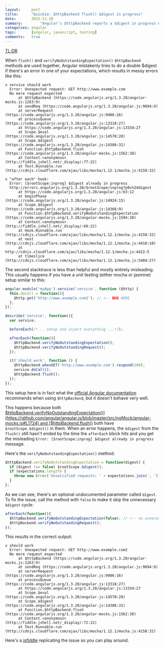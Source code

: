 ```yaml
---
layout:     post
title:      "Quickie: $httpBackend flush() $digest in progress"
date:       2015-11-20
summary:		"Angular's $httpBackend reports a $digest in progress error when using both flush() and verifyNoOutstandingExpectation()"
categories: angular
tags:       [angular, javascript, testing]
comments:   true
---
```


[TL;DR](#solution)

When `flush()` and `verifyNoOutstandingExpectation()` `$httpBackend` methods are used together,
Angular mistakenly tries to do a double $digest if there's an error in one of your expectations,
which results in messy errors like this:

```
x service should work
  Error: Unexpected request: GET http://www.example.com
  No more request expected
      at $httpBackend (https://code.angularjs.org/1.3.20/angular-mocks.js:1263:9)
      at sendReq (https://code.angularjs.org/1.3.20/angular.js:9694:9)
      at serverRequest (https://code.angularjs.org/1.3.20/angular.js:9406:16)
      at processQueue (https://code.angularjs.org/1.3.20/angular.js:13318:27)
      at https://code.angularjs.org/1.3.20/angular.js:13334:27
      at Scope.$eval (https://code.angularjs.org/1.3.20/angular.js:14570:28)
      at Scope.$digest (https://code.angularjs.org/1.3.20/angular.js:14386:31)
      at Function.$httpBackend.flush (https://code.angularjs.org/1.3.20/angular-mocks.js:1562:38)
      at Context.<anonymous> (http://fiddle.jshell.net/_display/:77:22)
      at Test.Runnable.run (http://cdnjs.cloudflare.com/ajax/libs/mocha/1.12.1/mocha.js:4150:32)

x "after each" hook:
  Error: [$rootScope:inprog] $digest already in progress
  http://errors.angularjs.org/1.3.20/$rootScope/inprog?p0=%24digest
      at https://code.angularjs.org/1.3.20/angular.js:63:12
      at beginPhase (https://code.angularjs.org/1.3.20/angular.js:14924:15)
      at Scope.$digest (https://code.angularjs.org/1.3.20/angular.js:14366:9)
      at Function.$httpBackend.verifyNoOutstandingExpectation (https://code.angularjs.org/1.3.20/angular-mocks.js:1594:38)
      at Context.<anonymous> (http://fiddle.jshell.net/_display/:69:22)
      at Hook.Runnable.run (http://cdnjs.cloudflare.com/ajax/libs/mocha/1.12.1/mocha.js:4150:32)
      at next (http://cdnjs.cloudflare.com/ajax/libs/mocha/1.12.1/mocha.js:4410:10)
      at http://cdnjs.cloudflare.com/ajax/libs/mocha/1.12.1/mocha.js:4422:5
      at timeslice (http://cdnjs.cloudflare.com/ajax/libs/mocha/1.12.1/mocha.js:5404:27)
```

The second stacktrace is less than helpful and mostly entirely misleading.
This usually happens if you have a unit testing (either mocha or jasmine) setup similar to this:

```js
angular.module('myApp').service('service', function ($http) {
  this.doCall = function(){
    $http.get('http://www.example.com2'); // <-- BUG HERE
  };
});
```

```js
describe('service', function(){
  var service;

  beforeEach(/*... setup and inject everything ...*/);

  afterEach(function(){
    $httpBackend.verifyNoOutstandingExpectation();
    $httpBackend.verifyNoOutstandingRequest();
  });

  it('should work', function () {
    $httpBackend.whenGET('http://www.example.com').respond(200);
    service.doCall();
    $httpBackend.flush();
  });
});
```

This setup here is in fact what the [official Angular documentation](https://docs.angularjs.org/api/ngMock/service/$httpBackend)
recommends when using `$httpBackend`, but it doesn't behave very well.

This happens because both [$httpBackend.verifyNoOutstandingExpectation()](https://github.com/angular/angular.js/blob/master/src/ngMock/angular-mocks.js#L1724) and [$httpBackend.flush()](https://github.com/angular/angular.js/blob/master/src/ngMock/angular-mocks.js#L1692) both have `$rootScope.$digest()` in them. When an error happens, the `$digest`
from the `flush()` still hasn't ended by the time the `afterEach` block hits and you get the misleading
`Error: [$rootScope:inprog] $digest already in progress` message.

Here's the `verifyNoOutstandingExpectation()` method:

```js
$httpBackend.verifyNoOutstandingExpectation = function(digest) {
  if (digest !== false) $rootScope.$digest();
  if (expectations.length) {
    throw new Error('Unsatisfied requests: ' + expectations.join(', '));
  }
};
```

<a id="solution"></a>
As we can see, there's an optional undocumented parameter called `digest`. To fix
the issue, call the method with `false` to make it skip the unnecessary `$digest` cycle:

```js
afterEach(function(){
  $httpBackend.verifyNoOutstandingExpectation(false); // <-- no unnecessary $digest
  $httpBackend.verifyNoOutstandingRequest();
});
```

This results in the correct output:

```
x should work
  Error: Unexpected request: GET http://www.example.com2
  No more request expected
      at $httpBackend (https://code.angularjs.org/1.3.20/angular-mocks.js:1263:9)
      at sendReq (https://code.angularjs.org/1.3.20/angular.js:9694:9)
      at serverRequest (https://code.angularjs.org/1.3.20/angular.js:9406:16)
      at processQueue (https://code.angularjs.org/1.3.20/angular.js:13318:27)
      at https://code.angularjs.org/1.3.20/angular.js:13334:27
      at Scope.$eval (https://code.angularjs.org/1.3.20/angular.js:14570:28)
      at Scope.$digest (https://code.angularjs.org/1.3.20/angular.js:14386:31)
      at Function.$httpBackend.flush (https://code.angularjs.org/1.3.20/angular-mocks.js:1562:38)
      at Context.<anonymous> (http://fiddle.jshell.net/_display/:72:22)
      at Test.Runnable.run (http://cdnjs.cloudflare.com/ajax/libs/mocha/1.12.1/mocha.js:4150:32)
```

Here's  a [jsfiddle](https://jsfiddle.net/N4Up7/14/) replicating the issue so
you can play around.

